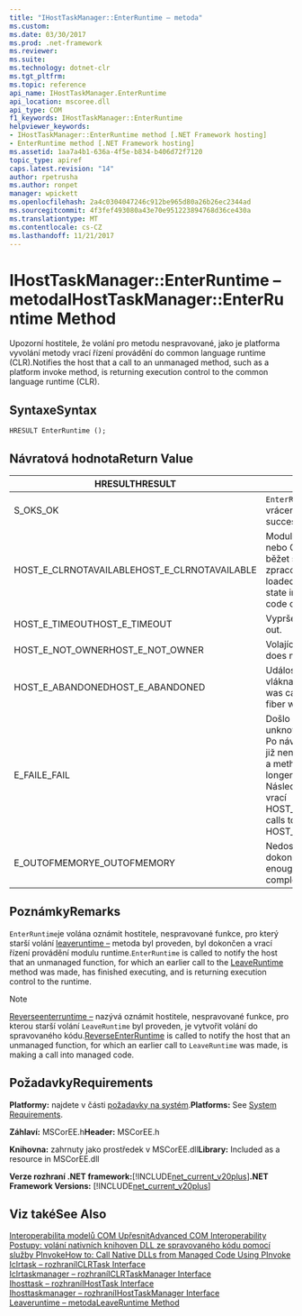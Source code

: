 ```yaml
---
title: "IHostTaskManager::EnterRuntime – metoda"
ms.custom: 
ms.date: 03/30/2017
ms.prod: .net-framework
ms.reviewer: 
ms.suite: 
ms.technology: dotnet-clr
ms.tgt_pltfrm: 
ms.topic: reference
api_name: IHostTaskManager.EnterRuntime
api_location: mscoree.dll
api_type: COM
f1_keywords: IHostTaskManager::EnterRuntime
helpviewer_keywords:
- IHostTaskManager::EnterRuntime method [.NET Framework hosting]
- EnterRuntime method [.NET Framework hosting]
ms.assetid: 1aa7a4b1-636a-4f5e-b834-b406d72f7120
topic_type: apiref
caps.latest.revision: "14"
author: rpetrusha
ms.author: ronpet
manager: wpickett
ms.openlocfilehash: 2a4c0304047246c912be965d80a26b26ec2344ad
ms.sourcegitcommit: 4f3fef493080a43e70e951223894768d36ce430a
ms.translationtype: MT
ms.contentlocale: cs-CZ
ms.lasthandoff: 11/21/2017
---
```

# <a name="ihosttaskmanagerenterruntime-method"></a><span data-ttu-id="98e5e-102">IHostTaskManager::EnterRuntime – metoda</span><span class="sxs-lookup"><span data-stu-id="98e5e-102">IHostTaskManager::EnterRuntime Method</span></span>
<span data-ttu-id="98e5e-103">Upozorní hostitele, že volání pro metodu nespravované, jako je platforma vyvolání metody vrací řízení provádění do common language runtime (CLR).</span><span class="sxs-lookup"><span data-stu-id="98e5e-103">Notifies the host that a call to an unmanaged method, such as a platform invoke method, is returning execution control to the common language runtime (CLR).</span></span>  
  
## <a name="syntax"></a><span data-ttu-id="98e5e-104">Syntaxe</span><span class="sxs-lookup"><span data-stu-id="98e5e-104">Syntax</span></span>  
  
```  
HRESULT EnterRuntime ();  
```  
  
## <a name="return-value"></a><span data-ttu-id="98e5e-105">Návratová hodnota</span><span class="sxs-lookup"><span data-stu-id="98e5e-105">Return Value</span></span>  
  
|<span data-ttu-id="98e5e-106">HRESULT</span><span class="sxs-lookup"><span data-stu-id="98e5e-106">HRESULT</span></span>|<span data-ttu-id="98e5e-107">Popis</span><span class="sxs-lookup"><span data-stu-id="98e5e-107">Description</span></span>|  
|-------------|-----------------|  
|<span data-ttu-id="98e5e-108">S_OK</span><span class="sxs-lookup"><span data-stu-id="98e5e-108">S_OK</span></span>|<span data-ttu-id="98e5e-109">`EnterRuntime`úspěšně vrácena.</span><span class="sxs-lookup"><span data-stu-id="98e5e-109">`EnterRuntime` returned successfully.</span></span>|  
|<span data-ttu-id="98e5e-110">HOST_E_CLRNOTAVAILABLE</span><span class="sxs-lookup"><span data-stu-id="98e5e-110">HOST_E_CLRNOTAVAILABLE</span></span>|<span data-ttu-id="98e5e-111">Modul CLR nebyla načtena do procesu nebo CLR je ve stavu, ve kterém nemůže běžet spravovaného kódu nebo úspěšně zpracovat volání.</span><span class="sxs-lookup"><span data-stu-id="98e5e-111">The CLR has not been loaded into a process, or the CLR is in a state in which it cannot run managed code or process the call successfully.</span></span>|  
|<span data-ttu-id="98e5e-112">HOST_E_TIMEOUT</span><span class="sxs-lookup"><span data-stu-id="98e5e-112">HOST_E_TIMEOUT</span></span>|<span data-ttu-id="98e5e-113">Vypršel časový limit volání.</span><span class="sxs-lookup"><span data-stu-id="98e5e-113">The call timed out.</span></span>|  
|<span data-ttu-id="98e5e-114">HOST_E_NOT_OWNER</span><span class="sxs-lookup"><span data-stu-id="98e5e-114">HOST_E_NOT_OWNER</span></span>|<span data-ttu-id="98e5e-115">Volající není vlastníkem zámek.</span><span class="sxs-lookup"><span data-stu-id="98e5e-115">The caller does not own the lock.</span></span>|  
|<span data-ttu-id="98e5e-116">HOST_E_ABANDONED</span><span class="sxs-lookup"><span data-stu-id="98e5e-116">HOST_E_ABANDONED</span></span>|<span data-ttu-id="98e5e-117">Událost byla zrušena při blokované vlákna nebo fiber čekal na něm.</span><span class="sxs-lookup"><span data-stu-id="98e5e-117">An event was canceled while a blocked thread or fiber was waiting on it.</span></span>|  
|<span data-ttu-id="98e5e-118">E_FAIL</span><span class="sxs-lookup"><span data-stu-id="98e5e-118">E_FAIL</span></span>|<span data-ttu-id="98e5e-119">Došlo k neznámému závažné selhání.</span><span class="sxs-lookup"><span data-stu-id="98e5e-119">An unknown catastrophic failure occurred.</span></span> <span data-ttu-id="98e5e-120">Po návratu metody E_FAIL modulu CLR již není použitelné v rámci procesu.</span><span class="sxs-lookup"><span data-stu-id="98e5e-120">When a method returns E_FAIL, the CLR is no longer usable within the process.</span></span> <span data-ttu-id="98e5e-121">Následující volání hostování metody vrací HOST_E_CLRNOTAVAILABLE.</span><span class="sxs-lookup"><span data-stu-id="98e5e-121">Subsequent calls to hosting methods return HOST_E_CLRNOTAVAILABLE.</span></span>|  
|<span data-ttu-id="98e5e-122">E_OUTOFMEMORY</span><span class="sxs-lookup"><span data-stu-id="98e5e-122">E_OUTOFMEMORY</span></span>|<span data-ttu-id="98e5e-123">Nedostatek paměti nebylo k dispozici k dokončení požadované přidělení.</span><span class="sxs-lookup"><span data-stu-id="98e5e-123">Not enough memory was available to complete the requested allocation.</span></span>|  
  
## <a name="remarks"></a><span data-ttu-id="98e5e-124">Poznámky</span><span class="sxs-lookup"><span data-stu-id="98e5e-124">Remarks</span></span>  
 <span data-ttu-id="98e5e-125">`EnterRuntime`je volána oznámit hostitele, nespravované funkce, pro který starší volání [leaveruntime –](../../../../docs/framework/unmanaged-api/hosting/ihosttaskmanager-leaveruntime-method.md) metoda byl proveden, byl dokončen a vrací řízení provádění modulu runtime.</span><span class="sxs-lookup"><span data-stu-id="98e5e-125">`EnterRuntime` is called to notify the host that an unmanaged function, for which an earlier call to the [LeaveRuntime](../../../../docs/framework/unmanaged-api/hosting/ihosttaskmanager-leaveruntime-method.md) method was made, has finished executing, and is returning execution control to the runtime.</span></span>  
  
> [!NOTE]
>  <span data-ttu-id="98e5e-126">[Reverseenterruntime –](../../../../docs/framework/unmanaged-api/hosting/ihosttaskmanager-reverseenterruntime-method.md) nazývá oznámit hostitele, nespravované funkce, pro kterou starší volání `LeaveRuntime` byl proveden, je vytvořit volání do spravovaného kódu.</span><span class="sxs-lookup"><span data-stu-id="98e5e-126">[ReverseEnterRuntime](../../../../docs/framework/unmanaged-api/hosting/ihosttaskmanager-reverseenterruntime-method.md) is called to notify the host that an unmanaged function, for which an earlier call to `LeaveRuntime` was made, is making a call into managed code.</span></span>  
  
## <a name="requirements"></a><span data-ttu-id="98e5e-127">Požadavky</span><span class="sxs-lookup"><span data-stu-id="98e5e-127">Requirements</span></span>  
 <span data-ttu-id="98e5e-128">**Platformy:** najdete v části [požadavky na systém](../../../../docs/framework/get-started/system-requirements.md).</span><span class="sxs-lookup"><span data-stu-id="98e5e-128">**Platforms:** See [System Requirements](../../../../docs/framework/get-started/system-requirements.md).</span></span>  
  
 <span data-ttu-id="98e5e-129">**Záhlaví:** MSCorEE.h</span><span class="sxs-lookup"><span data-stu-id="98e5e-129">**Header:** MSCorEE.h</span></span>  
  
 <span data-ttu-id="98e5e-130">**Knihovna:** zahrnuty jako prostředek v MSCorEE.dll</span><span class="sxs-lookup"><span data-stu-id="98e5e-130">**Library:** Included as a resource in MSCorEE.dll</span></span>  
  
 <span data-ttu-id="98e5e-131">**Verze rozhraní .NET framework:**[!INCLUDE[net_current_v20plus](../../../../includes/net-current-v20plus-md.md)]</span><span class="sxs-lookup"><span data-stu-id="98e5e-131">**.NET Framework Versions:** [!INCLUDE[net_current_v20plus](../../../../includes/net-current-v20plus-md.md)]</span></span>  
  
## <a name="see-also"></a><span data-ttu-id="98e5e-132">Viz také</span><span class="sxs-lookup"><span data-stu-id="98e5e-132">See Also</span></span>  
 [<span data-ttu-id="98e5e-133">Interoperabilita modelů COM Upřesnit</span><span class="sxs-lookup"><span data-stu-id="98e5e-133">Advanced COM Interoperability</span></span>](http://msdn.microsoft.com/en-us/3ada36e5-2390-4d70-b490-6ad8de92f2fb)  
 [<span data-ttu-id="98e5e-134">Postupy: volání nativních knihoven DLL ze spravovaného kódu pomocí služby PInvoke</span><span class="sxs-lookup"><span data-stu-id="98e5e-134">How to: Call Native DLLs from Managed Code Using PInvoke</span></span>](/cpp/dotnet/how-to-call-native-dlls-from-managed-code-using-pinvoke)  
 [<span data-ttu-id="98e5e-135">Iclrtask – rozhraní</span><span class="sxs-lookup"><span data-stu-id="98e5e-135">ICLRTask Interface</span></span>](../../../../docs/framework/unmanaged-api/hosting/iclrtask-interface.md)  
 [<span data-ttu-id="98e5e-136">Iclrtaskmanager – rozhraní</span><span class="sxs-lookup"><span data-stu-id="98e5e-136">ICLRTaskManager Interface</span></span>](../../../../docs/framework/unmanaged-api/hosting/iclrtaskmanager-interface.md)  
 [<span data-ttu-id="98e5e-137">Ihosttask – rozhraní</span><span class="sxs-lookup"><span data-stu-id="98e5e-137">IHostTask Interface</span></span>](../../../../docs/framework/unmanaged-api/hosting/ihosttask-interface.md)  
 [<span data-ttu-id="98e5e-138">Ihosttaskmanager – rozhraní</span><span class="sxs-lookup"><span data-stu-id="98e5e-138">IHostTaskManager Interface</span></span>](../../../../docs/framework/unmanaged-api/hosting/ihosttaskmanager-interface.md)  
 [<span data-ttu-id="98e5e-139">Leaveruntime – metoda</span><span class="sxs-lookup"><span data-stu-id="98e5e-139">LeaveRuntime Method</span></span>](../../../../docs/framework/unmanaged-api/hosting/ihosttaskmanager-leaveruntime-method.md)
